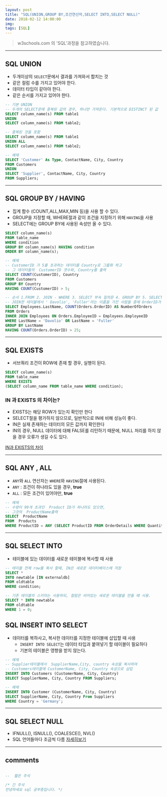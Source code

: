 ```yaml
---
layout: post
title: "SQL(UNION,GROUP BY,조건연산자,SELECT INTO,SELECT NULL)"
date: 2018-02-12 14:00:00
img:
tags: [SQL]
---
```

> w3schools.com 의 'SQL'과정을 참고하였습니다.

---

## SQL UNION
- 두개이상의 `SELECT`문에서 결과를 가져와서 합치는 것
- 같은 컬럼 수를 가지고 있어야 한다.
- 데이터 타입이 같아야 한다.
- 같은 순서를 가지고 있어야 한다.

```sql
-- 기본 UNION
-- 두개의 SELECT문에 중복된 값의 경우, 하나만 가져온다. 기본적으로 DISTINCT 된 값
SELECT column_name(s) FROM table1
UNION
SELECT column_name(s) FROM table2;

-- 중복된 것을 포함
SELECT column_name(s) FROM table1
UNION ALL
SELECT column_name(s) FROM table2;

-- 예제
SELECT 'Customer' As Type, ContactName, City, Country
FROM Customers
UNION
SELECT 'Supplier', ContactName, City, Country
FROM Suppliers;
```

---

## SQL GROUP BY / HAVING
- 집계 함수 (COUNT,ALL,MAX,MIN 등)을 사용 할 수 있다.
- GROUP을 지정할 때, WHERE절과 같이 조건을 지정하기 위해 `HAVING`을 사용
- SELECT에는 GROUP BY에 사용된 속성만 올 수 있다.

```sql
SELECT column_name(s)
FROM table_name
WHERE condition
GROUP BY column_name(s) HAVING condition
ORDER BY column_name(s);

-- 예제
-- CustomerID 가 5를 초과하는 데이터를 Country로 그룹화 하고
-- 그 데이터들의  CustomerID 갯수와, Country를 출력
SELECT COUNT(CustomerID), Country
FROM Customers
GROUP BY Country
HAVING COUNT(CustomerID) > 5;

-- 순서 1.FROM 2. JOIN - WHERE 3. SELECT 부속 질의문 4. GROUP BY 5. SELECT
-- JOIN한 테이블에서 ' Davolio', 'Fuller'라는 이름을 가진 사람들 중에 OrderID가 25 초과인사람들
SELECT Employees.LastName, COUNT(Orders.OrderID) AS NumberOfOrders
FROM Orders
INNER JOIN Employees ON Orders.EmployeeID = Employees.EmployeeID
WHERE LastName = 'Davolio' OR LastName = 'Fuller'
GROUP BY LastName
HAVING COUNT(Orders.OrderID) > 25;
```

---

## SQL EXISTS
- 서브쿼리 조건이 ROW에 존재 할 경우, 실행이 된다.

```sql
SELECT column_name(s)
FROM table_name
WHERE EXISTS
(SELECT column_name FROM table_name WHERE condition);
```

### IN 과 EXISTS 의 차이는?
- EXISTS는 해당 ROW가 있는지 확인만 한다
- SELECT절을 평가하지 않으므로, 일반적으로 IN에 비해 성능이 좋다.
- IN은 실재 존재하는 데이터의 모든 값까지 확인한다
- IN의 경우, NULL 데이터에 대해 FALSE를 리턴하기 때문에, NULL 처리를 하지 않을 경우 오류가 생길 수도 있다.

[IN과 EXISTS의 차이](https://m.blog.naver.com/PostView.nhn?blogId=mk1126sj&logNo=220985926185&proxyReferer=https%3A%2F%2Fwww.google.co.kr%2F)

---

## SQL ANY , ALL
- `ANY`와 `ALL` 연산자는  `WHERE`와 `HAVING`절에 사용된다.
- `ANY` : 조건이 하나라도 있을 경우, **true**
- `ALL` : 모든 조건이 있어야만, **true**

```sql
-- 예제
-- 수량이 99개 초과인  Product ID가 하나라도 있으면,
-- 그것의  ProductName출력
SELECT  ProductName
FROM  Products
WHERE ProductID = ANY (SELECT ProductID FROM OrderDetails WHERE Quantity > 99);
```

---
## SQL SELECT INTO
- 테이블에 있는 데이터를 새로운 테이블에 복사할 때 사용
```sql
-- 테이블 전체 row를 복사 할때, IN은 새로운 데이터베이스에 저장
SELECT *
INTO newtable [IN externaldb]
FROM oldtable
WHERE condition;

-- 기존 테이블의 스키마는 사용하되, 컬럼은 비어있는 새로운 테이블을 만들 때 사용.
SELECT * INTO newtable
FROM oldtable
WHERE 1 = 0;

```

## SQL INSERT INTO SELECT
- 데이터를 복하사고, 복사한 데이터를 지정한 테이블에 삽입할 때 사용
  - `INSERT INTO SELECT`는 데이터 타입과 붙여넣기 할 테이블이 필요하다
  -  기본의 테이블은 영향을 받지 않는다.

```sql
-- 예제
-- Supplier테이블에서  SupplierName,City, country 속성을 복사하여
-- Customers테이블에 CustomerName, City, Country 속성으로 삽입
INSERT INTO Customers (CustomerName, City, Country)
SELECT SupplierName, City, Country FROM Suppliers;

-- 예제
INSERT INTO Customer (CustomerName, City, Country)
SELECT SupplierName, City, Country From Suppliers
WHERE Country = 'Germany';
```

---

## SQL SELECT NULL
- IFNULL(), ISNULL(), COALESCE(), NVL()
- SQL 언어들마다 조금씩 다름
[자세히보기](https://www.w3schools.com/sql/sql_comments.asp)

---

## comments
```sql

--  짧은 주석

/* 긴 주석
안녕하세요 sql 공부중입니다. */

```
